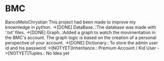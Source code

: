 # BMC
BancoMeloChrystian
This project had been made to improve my knownledge in python.
->[DONE] DataBase..:The database was made with '.txt' files.
->[DONE] Graph..:Added a graph to watch the movimentation in the BMC's account. The graph logic is based on the creation of a personal perspective of your account.
->[DONE] Dictionary.: To store the admin user id and his password 
->[NOTYET]Inheritance.: Premium Account / Kid User 
->[NOTYET]Tuples.: No Idea yet 